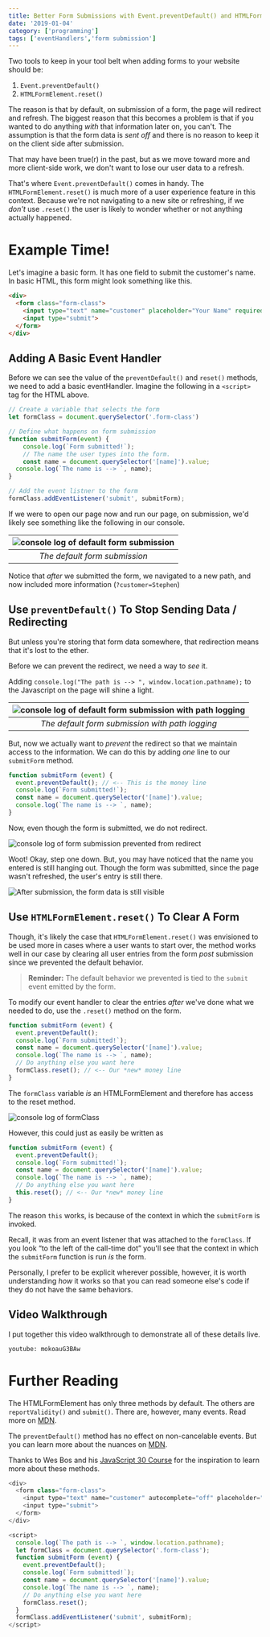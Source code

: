 ```yaml
---
title: Better Form Submissions with Event.preventDefault() and HTMLFormElement.reset()
date: '2019-01-04'
category: ['programming']
tags: ['eventHandlers','form submission']
---
```


Two tools to keep in your tool belt when adding forms to your website should be:

  1. `Event.preventDefault()`
  2. `HTMLFormElement.reset()`

The reason is that by default, on submission of a form, the page will redirect and refresh. The biggest reason that this becomes a problem is that if you wanted to do anything *with* that information later on, you can't. The assumption is that the form data is *sent off* and there is no reason to keep it on the client side after submission.

That may have been true(r) in the past, but as we move toward more and more client-side work, we don't want to lose our user data to a refresh.

That's where `Event.preventDefault()` comes in handy. The `HTMLFormElement.reset()` is much more of a user experience feature in this context. Because we're not navigating to a new site or refreshing, if we *don't* use `.reset()` the user is likely to wonder whether or not anything actually happened.

# Example Time!

Let's imagine a basic form. It has one field to submit the customer's name. In basic HTML, this form might look something like this.

```HTML
<div>
  <form class="form-class">
    <input type="text" name="customer" placeholder="Your Name" required>
    <input type="submit">
  </form>
</div>
```

## Adding A Basic Event Handler

Before we can see the value of the `preventDefault()` and `reset()` methods, we need to add a basic eventHandler. Imagine the following in a `<script>` tag for the HTML above.

```Javascript
// Create a variable that selects the form
let formClass = document.querySelector('.form-class')

// Define what happens on form submission
function submitForm(event) {
	console.log(`Form submitted!`);
	// The name the user types into the form.
	const name = document.querySelector('[name]').value;
  console.log(`The name is --> `, name);
}

// Add the event listner to the form
formClass.addEventListener('submit', submitForm);
```

If we were to open our page now and run our page, on submission, we'd likely see something like the following in our console.

| ![console log of default form submission](./defaultFormNavigation.png) |
|:---:|
| *The default form submission* |

Notice that _after_ we submitted the form, we navigated to a new path, and now included more information (`?customer=Stephen`)

## Use `preventDefault()` To Stop Sending Data / Redirecting
But unless you're storing that form data somewhere, that redirection means that it's lost to the ether.

Before we can prevent the redirect, we need a way to *see* it.

Adding `console.log("The path is --> ", window.location.pathname);` to the Javascript on the page will shine a light.

|![console log of default form submission with path logging](./defaultFormNavigationWithPath.png) |
|:---:|
| *The default form submission with path logging* |

But, now we actually want to *prevent* the redirect so that we maintain access to the information. We can do this by adding *one* line to our `submitForm` method.

```Javascript
function submitForm (event) {
  event.preventDefault(); // <-- This is the money line
  console.log(`Form submitted!`);
  const name = document.querySelector('[name]').value;
  console.log(`The name is --> `, name);
}
```

Now, even though the form is submitted, we do not redirect.

![console log of form submission prevented from redirect](./preventFormRedirect.png)

Woot! Okay, step one down. But, you may have noticed that the name you entered is still hanging out. Though the form was submitted, since the page wasn't refreshed, the user's entry is still there.

![After submission, the form data is still visible](./formEntryStillVisible.png)

## Use `HTMLFormElement.reset()` To Clear A Form

Though, it's likely the case that `HTMLFormElement.reset()` was envisioned to be used more in cases where a user wants to start over, the method works well in our case by clearing all user entries from the form _post_ submission since we prevented the default behavior.

> **Reminder:** The default behavior we prevented is tied to the `submit` event emitted by the form.

To modify our event handler to clear the entries *after* we've done what we needed to do, use the `.reset()` method on the form.
```Javascript
function submitForm (event) {
  event.preventDefault();
  console.log(`Form submitted!`);
  const name = document.querySelector('[name]').value;
  console.log(`The name is --> `, name);
  // Do anything else you want here
  formClass.reset(); // <-- Our *new* money line
}
```

The `formClass` variable *is* an HTMLFormElement and therefore has access to the reset method.

![console log of formClass](./formClass.png)

However, this could just as easily be written as
```JavaScript
function submitForm (event) {
  event.preventDefault();
  console.log(`Form submitted!`);
  const name = document.querySelector('[name]').value;
  console.log(`The name is --> `, name);
  // Do anything else you want here
  this.reset(); // <-- Our *new* money line
}
```
The reason `this` works, is because of the context in which the `submitForm` is invoked.

Recall, it was from an event listener that was attached to the `formClass`. If you look “to the left of the call-time dot” you'll see that the context in which the `submitForm` function is run _is_ the form.

Personally, I prefer to be explicit wherever possible, however, it is worth understanding _how_ it works so that you can read someone else's code if they do not have the same behaviors.

## Video Walkthrough
I put together this video walkthrough to demonstrate all of these details live.

`youtube: mokoauG3BAw`

# Further Reading

The HTMLFormElement has only three methods by default. The others are `reportValidity()` and `submit()`. There are, however, many events. Read more on [MDN](https://developer.mozilla.org/en-US/docs/Web/API/HTMLFormElement).

The `preventDefault()` method has no effect on non-cancelable events. But you can learn more about the nuances on [MDN](https://developer.mozilla.org/en-US/docs/Web/API/Event/preventDefault).

Thanks to Wes Bos and his [JavaScript 30 Course](https://javascript30.com/) for the inspiration to learn more about these methods.

```javascript
<div>
  <form class="form-class">
    <input type="text" name="customer" autocomplete="off" placeholder="Your Name" required>
    <input type="submit">
  </form>
</div>

<script>
  console.log(`The path is --> `, window.location.pathname);
  let formClass = document.querySelector('.form-class');
  function submitForm (event) {
    event.preventDefault();
    console.log(`Form submitted!`);
    const name = document.querySelector('[name]').value;
    console.log(`The name is --> `, name);
    // Do anything else you want here
    formClass.reset();
  }
  formClass.addEventListener('submit', submitForm);
</script>
```